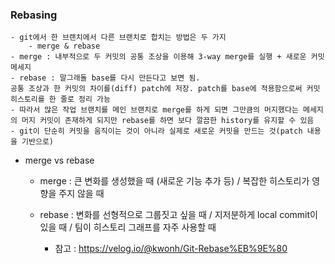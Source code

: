 ### Rebasing

    - git에서 한 브랜치에서 다른 브랜치로 합치는 방법은 두 가지
        - merge & rebase
    - merge : 내부적으로 두 커밋의 공통 조상을 이용해 3-way merge를 실행 + 새로운 커밋 메세지
    - rebase : 말그래돌 base를 다시 만든다고 보면 됨.
    공통 조상과 한 커밋의 차이를(diff) patch에 저장. patch를 base에 적용함으로써 커밋 히스토리를 한 줄로 정리 가능
    - 따라서 많은 작업 브랜치를 메인 브랜치로 merge를 하게 되면 그만큼의 머지했다는 메세지의 머지 커밋이 존재하게 되지만 rebase를 하면 보다 깔끔한 history를 유지할 수 있음
    - git이 단순히 커밋을 움직이는 것이 아니라 실제로 새로운 커밋을 만드는 것(patch 내용을 기반으로)

- merge vs rebase

  - merge : 큰 변화를 생성했을 때 (새로운 기능 추가 등) / 복잡한 히스토리가 영향을 주지 않을 때
  - rebase : 변화를 선형적으로 그룹짓고 싶을 때 / 지저분하게 local commit이 있을 때 / 팀이 히스토리 그래프를 자주 사용할 때

    - 참고 : https://velog.io/@kwonh/Git-Rebase%EB%9E%80
